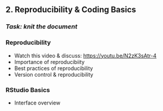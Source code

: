 ## 2. Reproducibility & Coding Basics

### *Task: knit the document*

### Reproducibility

* Watch this video & discuss: https://youtu.be/N2zK3sAtr-4
* Importance of reproducibiity
* Best practices of reproducibility
* Version control & reproducibility

### RStudio Basics

* Interface overview